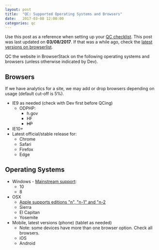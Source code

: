 ```yaml
---
layout: post
title:  "QC: Supported Operating Systems and Browsers"
date:   2017-03-08 12:00:00
categories: qc
---
```


Use this post as a reference when setting up your [QC checklist](https://docs.google.com/spreadsheets/d/1QWDkz8TkE-cKyG8QQAr9SmoTaCO358fAQRlJfgaG4_o/edit#gid=0). This post was last updated on **03/08/2017**.<!--Update whenever browser list is updates --> If that was a while ago, check the [latest versions on browserlist](http://browserl.ist/?q=%3E+2%25+in+US%2C+last+2+versions).

QC the website in BrowserStack on the following operating systems and browsers (unless otherwise indicated by Dev).

## Browsers
If we have analytics for a site, we may add or drop browsers depending on usage (default cut-off is 5%).
  * IE9 as needed (check with Dev first before QCing)
    * ODPHP:
      * h.gov
      * HF
      * ~~HP~~
  * IE10+
  * Latest official/stable release for:
    * Chrome
    * Safari
    * Firefox
    * Edge

## Operating Systems
  * Windows - [Mainstream support](https://support.microsoft.com/en-us/help/13853/windows-lifecycle-fact-sheet):
    * 10
    * 8
  * OSX
    * [Apple supports editions "n", "n-1" and "n-2](https://en.wikipedia.org/wiki/MacOS#Release_history)
    * Sierra
    * El Capitan
    * Yosemite
  * Mobile, latest versions (phone) (tablet as needed)
    * Note: some devices have more than one browser option. Check all browsers.
    * iOS
    * Android